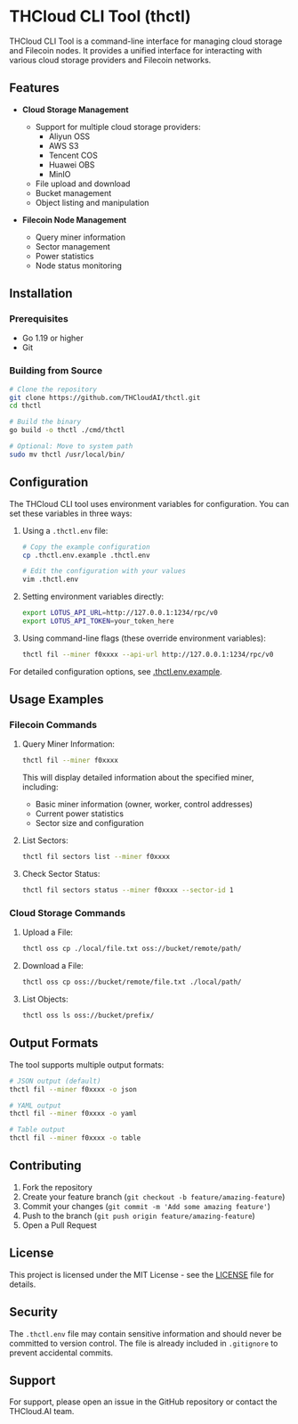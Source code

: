 # THCloud CLI Tool (thctl)

THCloud CLI Tool is a command-line interface for managing cloud storage and Filecoin nodes. It provides a unified interface for interacting with various cloud storage providers and Filecoin networks.

## Features

- **Cloud Storage Management**
  - Support for multiple cloud storage providers:
    - Aliyun OSS
    - AWS S3
    - Tencent COS
    - Huawei OBS
    - MinIO
  - File upload and download
  - Bucket management
  - Object listing and manipulation

- **Filecoin Node Management**
  - Query miner information
  - Sector management
  - Power statistics
  - Node status monitoring

## Installation

### Prerequisites

- Go 1.19 or higher
- Git

### Building from Source

```bash
# Clone the repository
git clone https://github.com/THCloudAI/thctl.git
cd thctl

# Build the binary
go build -o thctl ./cmd/thctl

# Optional: Move to system path
sudo mv thctl /usr/local/bin/
```

## Configuration

The THCloud CLI tool uses environment variables for configuration. You can set these variables in three ways:

1. Using a `.thctl.env` file:
   ```bash
   # Copy the example configuration
   cp .thctl.env.example .thctl.env
   
   # Edit the configuration with your values
   vim .thctl.env
   ```

2. Setting environment variables directly:
   ```bash
   export LOTUS_API_URL=http://127.0.0.1:1234/rpc/v0
   export LOTUS_API_TOKEN=your_token_here
   ```

3. Using command-line flags (these override environment variables):
   ```bash
   thctl fil --miner f0xxxx --api-url http://127.0.0.1:1234/rpc/v0
   ```

For detailed configuration options, see [.thctl.env.example](.thctl.env.example).

## Usage Examples

### Filecoin Commands

1. Query Miner Information:
   ```bash
   thctl fil --miner f0xxxx
   ```
   This will display detailed information about the specified miner, including:
   - Basic miner information (owner, worker, control addresses)
   - Current power statistics
   - Sector size and configuration

2. List Sectors:
   ```bash
   thctl fil sectors list --miner f0xxxx
   ```

3. Check Sector Status:
   ```bash
   thctl fil sectors status --miner f0xxxx --sector-id 1
   ```

### Cloud Storage Commands

1. Upload a File:
   ```bash
   thctl oss cp ./local/file.txt oss://bucket/remote/path/
   ```

2. Download a File:
   ```bash
   thctl oss cp oss://bucket/remote/file.txt ./local/path/
   ```

3. List Objects:
   ```bash
   thctl oss ls oss://bucket/prefix/
   ```

## Output Formats

The tool supports multiple output formats:

```bash
# JSON output (default)
thctl fil --miner f0xxxx -o json

# YAML output
thctl fil --miner f0xxxx -o yaml

# Table output
thctl fil --miner f0xxxx -o table
```

## Contributing

1. Fork the repository
2. Create your feature branch (`git checkout -b feature/amazing-feature`)
3. Commit your changes (`git commit -m 'Add some amazing feature'`)
4. Push to the branch (`git push origin feature/amazing-feature`)
5. Open a Pull Request

## License

This project is licensed under the MIT License - see the [LICENSE](LICENSE) file for details.

## Security

The `.thctl.env` file may contain sensitive information and should never be committed to version control. The file is already included in `.gitignore` to prevent accidental commits.

## Support

For support, please open an issue in the GitHub repository or contact the THCloud.AI team.